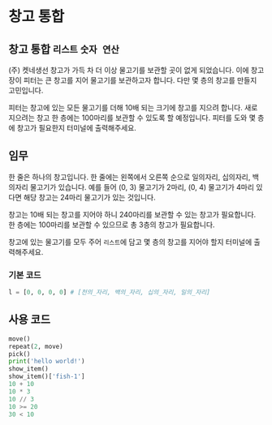 # 창고 통합

## 창고 통합 `리스트` `숫자 연산`

(주) 켓네생선 창고가 가득 차 더 이상 물고기를 보관할 곳이 없게 되었습니다. 이에 창고장이 피터는 큰 창고를 지어 물고기를 보관하고자 합니다. 다만 몇 층의 창고를 만들지 고민입니다.

피터는 창고에 있는 모든 물고기를 더해 10배 되는 크기에 창고를 지으려 합니다. 새로 지으려는 창고 한 층에는 100마리를 보관할 수 있도록 할 예정입니다. 피터를 도와 몇 층에 창고가 필요한지 터미널에 출력해주세요. 

## 임무

한 줄은 하나의 창고입니다. 한 줄에는 왼쪽에서 오른쪽 순으로 일의자리, 십의자리, 백의자리 물고기가 있습니다. 예를 들어 (0, 3) 물고기가 2마리, (0, 4) 물고기가 4마리 있다면 해당 창고는 24마리 물고기가 있는 것입니다. 

창고는 10배 되는 창고를 지어야 하니 240마리를 보관할 수 있는 창고가 필요합니다. 한 층에는 100마리를 보관할 수 있으므로 총 3층의 창고가 필요합니다.

창고에 있는 물고기를 모두 주어 `리스트`에 담고 몇 층의 창고를 지어야 할지 터미널에 출력해주세요. 

### 기본 코드
```python
l = [0, 0, 0, 0] # [천의_자리, 백의_자리, 십의_자리, 일의_자리]
```

## 사용 코드

```python
move()
repeat(2, move)
pick()
print('hello world!')
show_item()
show_item()['fish-1']
10 + 10
10 * 3
10 // 3
10 >= 20
30 < 10
```